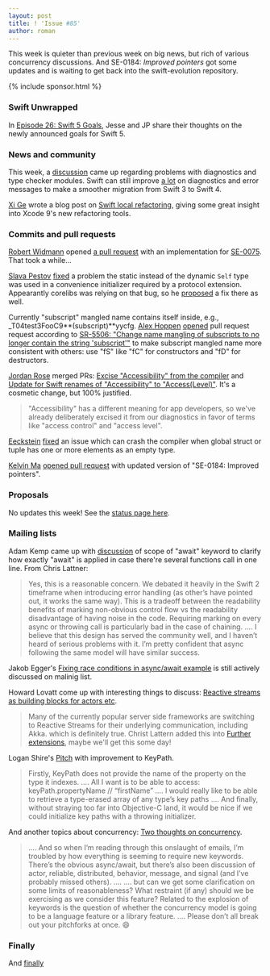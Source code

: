 ```yaml
---
layout: post
title: ! 'Issue #85'
author: roman
---
```


This week is quieter than previous week on big news, but rich of various concurrency discussions. And SE-0184: *Improved pointers* got some updates and is waiting to get back into the swift-evolution repository.

<!--excerpt-->

{% include sponsor.html %}

### Swift Unwrapped

In [Episode 26: Swift 5 Goals](https://spec.fm/podcasts/swift-unwrapped/84324), Jesse and JP share their thoughts on the newly announced goals for Swift 5.

### News and community

This week, a [discussion](https://twitter.com/NachoSoto/status/874336844757975040) came up regarding problems with diagnostics and type checker modules. Swift can still improve [a lot](https://bugs.swift.org/browse/SR-5198) on diagnostics and error messages to make a smoother migration from Swift 3 to Swift 4.

[Xi Ge](https://github.com/nkcsgexi) wrote a blog post on [Swift local refactoring](https://swift.org/blog/swift-local-refactoring/), giving some great insight into Xcode 9's new refactoring tools.

### Commits and pull requests

[Robert Widmann](https://github.com/CodaFi) opened [a pull request](https://github.com/apple/swift/pull/11613) with an implementation for [SE-0075](https://github.com/apple/swift-evolution/blob/master/proposals/0075-import-test.md). That took a while...

[Slava Pestov](https://github.com/slavapestov) [fixed](https://github.com/apple/swift/pull/11637) a problem the static instead of the dynamic `Self` type was used in a convenience initializer required by a protocol extension. Appearantly corelibs was relying on that bug, so he [proposed](https://github.com/apple/swift-corelibs-foundation/pull/1191) a fix there as well.

Currently "subscript" mangled name contains itself inside, e.g., _T04test3FooC9**(subscript)**yycfg. [Alex Hoppen](https://github.com/ahoppen) [opened](https://github.com/apple/swift/pull/11283) pull request request according to [SR-5506: "Change name mangling of subscripts to no longer contain the string 'subscript'"](https://bugs.swift.org/browse/SR-5506) to make subscript mangled name more consistent with others: use "fS" like "fC" for constructors and "fD" for destructors.

[Jordan Rose](https://github.com/jrose-apple) merged PRs: [Excise "Accessibility" from the compiler](https://github.com/apple/swift/pull/11504#issuecomment-325472480) and [Update for Swift renames of "Accessibility" to "Access(Level)"](https://github.com/apple/swift-lldb/pull/250/files). It's a cosmetic change, but 100% justified. 
> "Accessibility" has a different meaning for app developers, so we've already deliberately excised it from our diagnostics in favor of terms like "access control" and "access level".

[Eeckstein](https://github.com/eeckstein) [fixed](https://github.com/apple/swift/pull/11675) an issue which can crash the compiler when global struct or tuple has one or more elements as an empty type.

[Kelvin Ma](https://github.com/kelvin13) [opened pull request](https://github.com/apple/swift-evolution/pull/744) with updated version of "SE-0184: Improved pointers".

### Proposals

No updates this week! See the [status page here](http://apple.github.io/swift-evolution/).

### Mailing lists

Adam Kemp came up with [discussion](https://lists.swift.org/pipermail/swift-evolution/Week-of-Mon-20170828/039280.html) of scope of "await" keyword to clarify how exactly "await" is applied in case there're several functions call in one line. From Chris Lattner: 
> Yes, this is a reasonable concern. We debated it heavily in the Swift 2 timeframe when introducing error handling (as other’s have pointed out, it works the same way). This is a tradeoff between the readability benefits of marking non-obvious control flow vs the readability disadvantage of having noise in the code. Requiring marking on every async or throwing call is particularly bad in the case of chaining. 
> ....
> I believe that this design has served the community well, and I haven’t heard of serious problems with it. I’m pretty confident that async following the same model will have similar success.

Jakob Egger's [Fixing race conditions in async/await example](https://lists.swift.org/pipermail/swift-evolution/Week-of-Mon-20170814/039039.html) is still actively discussed on malinig list. 

Howard Lovatt come up with interesting things to discuss: [Reactive streams as building blocks for actors etc](https://lists.swift.org/pipermail/swift-evolution/Week-of-Mon-20170828/039296.html). 
> Many of the currently popular server side frameworks are switching to Reactive Streams for their underlying communication, including Akka.
which is definitely true. Christ Lattern added this into [Further extensions](https://gist.github.com/lattner/31ed37682ef1576b16bca1432ea9f782#further-extensions), maybe we'll get this some day!

Logan Shire's [Pitch](https://lists.swift.org/pipermail/swift-evolution/Week-of-Mon-20170821/039186.html) with improvement to KeyPath. 
> Firstly, KeyPath does not provide the name of the property on the type it indexes.
> ....
> All I want is to be able to access:
> keyPath.propertyName // “firstName”
> ....
>  I would really like to be able to retrieve a type-erased array of any type’s key paths
> ....
> And finally, without straying too far into Objective-C land, it would be nice if we could initialize key paths with a throwing initializer.

And another topics about concurrency: [Two thoughts on concurrency](https://lists.swift.org/pipermail/swift-evolution/Week-of-Mon-20170821/039196.html).
> ....
> And so when I’m reading through this onslaught of emails, I’m troubled by how everything is seeming to require new keywords. There’s the obvious async/await, but there’s also been discussion of actor, reliable, distributed, behavior, message, and signal (and I’ve probably missed others).
> ....
> .... but can we get some clarification on some limits of reasonableness? What restraint (if any) should we be exercising as we consider this feature? Related to the explosion of keywords is the question of whether the concurrency model is going to be a language feature or a library feature.
> ....
> Please don’t all break out your pitchforks at once. 😄 

### Finally

And [finally](https://twitter.com/jckarter/status/902579790221164544)
